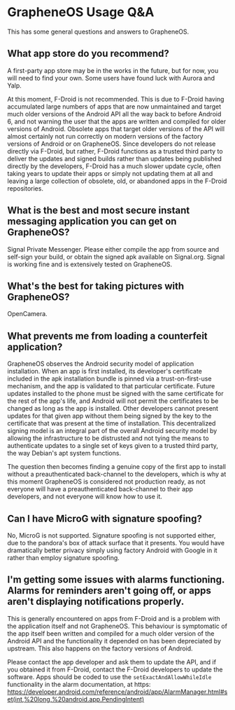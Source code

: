 # GrapheneOS Usage Q&A
This has some general questions and answers to GrapheneOS.

## What app store do you recommend?
A first-party app store may be in the works in the future, but for now, you will need to find your own. Some users have found luck with Aurora and Yalp. 

At this moment, F-Droid is not recommended. This is due to F-Droid having accumulated large numbers of apps that are now unmaintained and target much older versions of the Android API all the way back to before Android 6, and not warning the user that the apps are written and compiled for older versions of Android. Obsolete apps that target older versions of the API will almost certainly not run correctly on modern versions of the factory versions of Android or on GrapheneOS. Since developers do not release directly via F-Droid, but rather, F-Droid functions as a trusted third party to deliver the updates and signed builds rather than updates being published directly by the developers, F-Droid has a much slower update cycle, often taking years to update their apps or simply not updating them at all and leaving a large collection of obsolete, old, or abandoned apps in the F-Droid repositories.

## What is the best and most secure instant messaging application you can get on GrapheneOS?
Signal Private Messenger. Please either compile the app from source and self-sign your build, or obtain the signed apk available on Signal.org. Signal is working fine and is extensively tested on GrapheneOS.

## What's the best for taking pictures with GrapheneOS?
OpenCamera.

## What prevents me from loading a counterfeit application?
GrapheneOS observes the Android security model of application installation. When an app is first installed, its developer's certificate included in the apk installation bundle is pinned via a trust-on-first-use mechanism, and the app is validated to that particular certificate. Future updates installed to the phone must be signed with the same certificate for the rest of the app's life, and Android will not permit the certificates to be changed as long as the app is installed. Other developers cannot present updates for that given app without them being signed by the key to the certificate that was present at the time of installation. This decentralized signing model is an integral part of the overall Android security model by allowing the infrastructure to be distrusted and not tying the means to authenticate updates to a single set of keys given to a trusted third party, the way Debian's apt system functions.

The question then becomes finding a genuine copy of the first app to install without a preauthenticated back-channel to the developers, which is why at this moment GrapheneOS is considered not production ready, as not everyone will have a preauthenticated back-channel to their app developers, and not everyone will know how to use it.

## Can I have MicroG with signature spoofing?
No, MicroG is not supported. Signature spoofing is not supported either, due to the pandora's box of attack surface that it presents. You would have dramatically better privacy simply using factory Android with Google in it rather than employ signature spoofing.

## I'm getting some issues with alarms functioning. Alarms for reminders aren't going off, or apps aren't displaying notifications properly.
This is generally encountered on apps from F-Droid and is a problem with the application itself and not GrapheneOS. This behaviour is symptomatic of the app itself been written and compiled for a much older version of the Android API and the functionality it depended on has been depreciated by upstream. This also happens on the factory versions of Android. 

Please contact the app developer and ask them to update the API, and if you obtained it from F-Droid, contact the F-Droid developers to update the software. Apps should be coded to use the `setExactAndAllowWhileIdle` functionality in the alarm documentation, at https: https://developer.android.com/reference/android/app/AlarmManager.html#set(int,%20long,%20android.app.PendingIntent)
